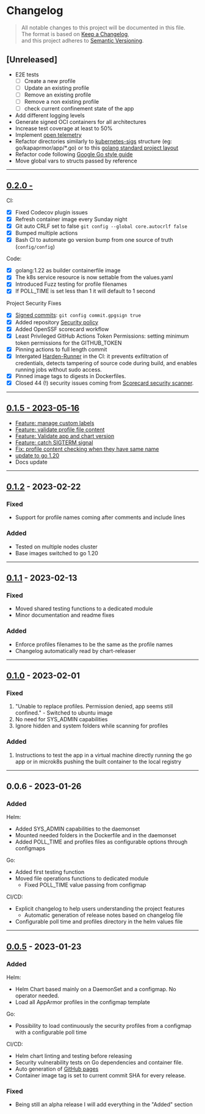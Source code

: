 # Changelog

> All notable changes to this project will be documented in this file.  
The format is based on [Keep a Changelog](https://keepachangelog.com/en/1.0.0/),  
and this project adheres to [Semantic Versioning](https://semver.org/spec/v2.0.0.html).

## [Unreleased]

- E2E tests  
    - [ ] Create a new profile
    - [ ] Update an existing profile
    - [ ] Remove an existing profile
    - [ ] Remove a non existing profile
    - [ ] check current confinement state of the app
- Add different logging levels
- Generate signed OCI containers for all architectures
- Increase test coverage at least to 50%
- Implement [open telemetry](https://opentelemetry.io/docs/instrumentation/go/)
- Refactor directories similarly to [kubernetes-sigs](https://github.com/kubernetes-sigs) structure (eg: go/kapaprmor/app/*.go) or to this [golang standard project layout](https://github.com/golang-standards/project-layout)
- Refactor code following [Google Go style guide](https://google.github.io/styleguide/go/guide)
- Move global vars to structs passed by reference
---

## [0.2.0 - ](https://github.com/tuxerrante/kapparmor/releases/tag/kapparmor-0.2.0)
CI:
- [X] Fixed Codecov plugin issues
- [X] Refresh container image every Sunday night
- [X] Git auto CRLF set to false `git config --global core.autocrlf false`
- [X] Bumped multiple actions
- [X] Bash CI to automate go version bump from one source of truth (`config/config`)

Code:
- [X] golang:1.22 as builder containerfile image
- [X] The k8s service resource is now settable from the values.yaml
- [X] Introduced Fuzz testing for profile filenames
- [X] If POLL_TIME is set less than 1 it will default to 1 second

Project Security Fixes
- [X] [Signed commits](https://docs.github.com/en/authentication/managing-commit-signature-verification/signing-commits): `git config commit.gpgsign true`
- [X] Added repository [Security policy](https://github.com/tuxerrante/kapparmor/blob/main/SECURITY.md)
- [X] Added OpenSSF scorecard workflow
- [X] Least Privileged GitHub Actions Token Permissions: setting minimum token permissions for the GITHUB_TOKEN
- [X] Pinning actions to full length commit
- [X] Intergated [Harden-Runner](https://github.com/step-security/harden-runner) in the CI: it prevents exfiltration of credentials, detects tampering of source code during build, and enables running jobs without sudo access.
- [X] Pinned image tags to digests in Dockerfiles.
- [X] Closed 44 (!) security issues coming from [Scorecard security scanner](https://github.com/marketplace/actions/ossf-scorecard-action). 
---

## [0.1.5 - 2023-05-16](https://github.com/tuxerrante/kapparmor/releases/tag/kapparmor-0.1.5)
- [Feature: manage custom labels](https://github.com/tuxerrante/kapparmor/commit/6e10b49720823930538cb9b86aa4a5f791efcb03)
- [Feature: validate profile file content](https://github.com/tuxerrante/kapparmor/commit/15da4e42893cdaa4412412a23c618ed98108714b)
- [Feature: Validate app and chart version](https://github.com/tuxerrante/kapparmor/commit/689fa391970cfd37a9c2410ebd860a3324b9fbd2)
- [Feature: catch SIGTERM signal](https://github.com/tuxerrante/kapparmor/commit/d8cc52cb7f62fa2f9995d56ef4c0a1008bb59203)
- [Fix: profile content checking when they have same name](https://github.com/tuxerrante/kapparmor/commit/5a97ba6071bbae2c75b28eb5969f8022d629afdd)
- [update to go 1.20](https://github.com/tuxerrante/kapparmor/commit/354ee4280d364057542b67df26dc75f96273b85c)
- Docs update


---
## [0.1.2]() - 2023-02-22
### Fixed
- Support for profile names coming after comments and include lines
### Added
- Tested on multiple nodes cluster
- Base images switched to go 1.20

---
## [0.1.1]() - 2023-02-13
### Fixed
- Moved shared testing functions to a dedicated module
- Minor documentation and readme fixes
### Added
- Enforce profiles filenames to be the same as the profile names
- Changelog automatically read by chart-releaser

---
## [0.1.0](https://github.com/tuxerrante/kapparmor/releases/tag/kapparmor-0.1.0) - 2023-02-01
### Fixed
1. "Unable to replace profiles. Permission denied, app seems still confined." - Switched to ubuntu image
1. No need for SYS_ADMIN capabilities 
1. Ignore hidden and system folders while scanning for profiles

### Added
1. Instructions to test the app in a virtual machine directly running the go app or in microk8s pushing the built container to the local registry

---
## 0.0.6 - 2023-01-26

### Added 
Helm:
- Added SYS_ADMIN capabilities to the daemonset
- Mounted needed folders in the Dockerfile and in the daemonset
- Added POLL_TIME and profiles files as configurable options through configmaps

Go:
- Added first testing function
- Moved file operations functions to dedicated module
  - Fixed POLL_TIME value passing from configmap

CI/CD:
- Explicit changelog to help users understanding the project features
  - Automatic generation of release notes based on changelog file
- Configurable poll time and profiles directory in the helm values file
---
## [0.0.5](https://github.com/tuxerrante/kapparmor/releases/tag/kapparmor-0.0.5-alpha) - 2023-01-23

### Added 

Helm:
- Helm Chart based mainly on a DaemonSet and a configmap. No operator needed.
- Load all AppArmor profiles in the configmap template

Go:
- Possibility to load continuously the security profiles from a configmap with a configurable poll time

CI/CD:
- Helm chart linting and testing before releasing
- Security vulnerability tests on Go dependencies and container file.
- Auto generation of [GitHub pages](https://tuxerrante.github.io/kapparmor/)
- Container image tag is set to current commit SHA for every release. 

### Fixed

- Being still an alpha release I will add everything in the "Added" section
